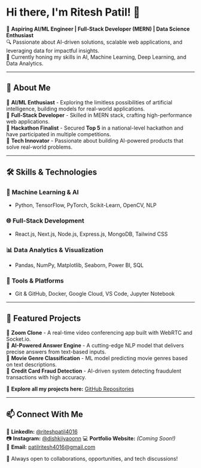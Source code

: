 # Hi there, I'm Ritesh Patil! 👋

🚀 **Aspiring AI/ML Engineer | Full-Stack Developer (MERN) | Data Science Enthusiast**  
🔍 Passionate about AI-driven solutions, scalable web applications, and leveraging data for impactful insights.  
📍 Currently honing my skills in AI, Machine Learning, Deep Learning, and Data Analytics.  

---

## 🚀 About Me

🔹 **AI/ML Enthusiast** - Exploring the limitless possibilities of artificial intelligence, building models for real-world applications.  
🔹 **Full-Stack Developer** - Skilled in MERN stack, crafting high-performance web applications.  
🔹 **Hackathon Finalist** - Secured **Top 5** in a national-level hackathon and have participated in multiple competitions.  
🔹 **Tech Innovator** - Passionate about building AI-powered products that solve real-world problems.  

---

## 🛠️ Skills & Technologies

### 🚀 **Machine Learning & AI**
- Python, TensorFlow, PyTorch, Scikit-Learn, OpenCV, NLP

### 🌐 **Full-Stack Development**
- React.js, Next.js, Node.js, Express.js, MongoDB, Tailwind CSS

### 📊 **Data Analytics & Visualization**
- Pandas, NumPy, Matplotlib, Seaborn, Power BI, SQL

### 🔧 **Tools & Platforms**
- Git & GitHub, Docker, Google Cloud, VS Code, Jupyter Notebook

---

## 📂 Featured Projects

🔹 **Zoom Clone** - A real-time video conferencing app built with WebRTC and Socket.io.  
🔹 **AI-Powered Answer Engine** - A cutting-edge NLP model that delivers precise answers from text-based inputs.  
🔹 **Movie Genre Classification** - ML model predicting movie genres based on text descriptions.  
🔹 **Credit Card Fraud Detection** - AI-driven system detecting fraudulent transactions with high accuracy.  

📌 **Explore all my projects here:** [GitHub Repositories](https://github.com/RiteshPatil06)  

---

## 📫 Connect With Me

💼 **LinkedIn:** [@riteshpatil4016](https://www.linkedin.com/in/riteshpatil4016)  
📷 **Instagram:** [@dishkiiyaoonn](https://www.instagram.com/dishkiiyaoonn)
💻 **Portfolio Website:**  *(Coming Soon!)*  
📧 **Email:** patilritesh4016@gmail.com 

🚀 Always open to collaborations, opportunities, and tech discussions!
